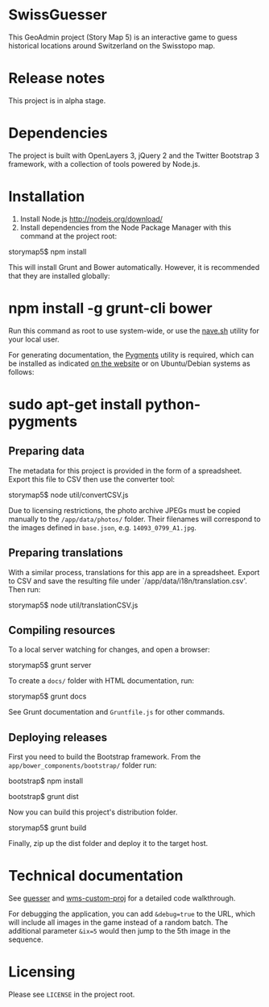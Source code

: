 SwissGuesser
============

This GeoAdmin project (Story Map 5) is an interactive game to guess historical locations around Switzerland on the Swisstopo map.

# Release notes

This project is in alpha stage.

# Dependencies

The project is built with OpenLayers 3, jQuery 2 and the Twitter Bootstrap 3 framework, with a collection of tools powered by Node.js.

# Installation

1. Install Node.js http://nodejs.org/download/
2. Install dependencies from the Node Package Manager with this command at the project root:

storymap5$ npm install

This will install Grunt and Bower automatically. However, it is recommended that they are installed globally:

# npm install -g grunt-cli bower

Run this command as root to use system-wide, or use the [nave.sh](https://github.com/isaacs/nave) utility for your local user.

For generating documentation, the [Pygments](http://pygments.org/) utility is required, which can be installed as indicated [on the website](http://pygments.org/download/) or on Ubuntu/Debian systems as follows:

# sudo apt-get install python-pygments

## Preparing data

The metadata for this project is provided in the form of a spreadsheet. Export this file to CSV then use the converter tool:

storymap5$ node util/convertCSV.js

Due to licensing restrictions, the photo archive JPEGs must be copied manually to the `/app/data/photos/` folder. Their filenames will correspond to the images defined in `base.json`, e.g. `14093_0799_A1.jpg`.

## Preparing translations

With a similar process, translations for this app are in a spreadsheet. Export to CSV and save the resulting file under `/app/data/i18n/translation.csv'. Then run:

storymap5$ node util/translationCSV.js

## Compiling resources

To a local server watching for changes, and open a browser:

storymap5$ grunt server

To create a `docs/` folder with HTML documentation, run:

storymap5$ grunt docs

See Grunt documentation and `Gruntfile.js` for other commands.

## Deploying releases

First you need to build the Bootstrap framework. From the `app/bower_components/bootstrap/` folder run:

bootstrap$ npm install

bootstrap$ grunt dist

Now you can build this project's distribution folder.

storymap5$ grunt build

Finally, zip up the dist folder and deploy it to the target host.

# Technical documentation

See [guesser](app/scripts/guesser.html) and [wms-custom-proj](app/scripts/wms-custom-proj.html) for a detailed code walkthrough.

For debugging the application, you can add `&debug=true` to the URL, which will include all images in the game instead of a random batch. The additional parameter `&ix=5` would then jump to the 5th image in the sequence.

# Licensing

Please see `LICENSE` in the project root.
